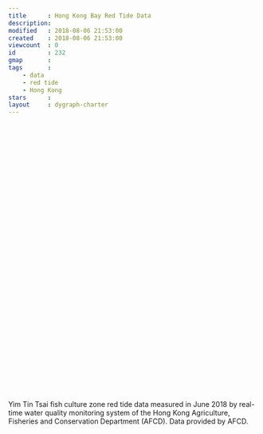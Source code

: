 ```yaml
---
title      : Hong Kong Bay Red Tide Data
description: 
modified   : 2018-08-06 21:53:00
created    : 2018-08-06 21:53:00
viewcount  : 0
id         : 232
gmap       : 
tags       :
    - data
    - red tide
    - Hong Kong
stars      : 
layout     : dygraph-charter
---
```


<div id="graphdiv2" style="width:960px; height:540px;"></div>

Yim Tin Tsai fish culture zone red tide data measured in June 2018 by real-time water quality monitoring system of the Hong Kong Agriculture, Fisheries and Conservation Department (AFCD). Data provided by AFCD.